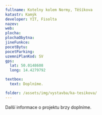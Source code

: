 ```yaml
---
fullname: Kotelny kolem Normy, Těšíkova
katastr: Kamýk
developer: YIT, Fisolta
nazev:
web:
plocha:
plochaObytna:
jineFunkce:
pocetBytu:
pocetParking:
uzemniPlanKod: SV
gps:
  lat: 50.0148608
  long: 14.4279792

textbox:
  text: Doplníme.

folder: /assets/img/vystavba/ka-tesikova/
---
```


Další informace o projektu brzy doplníme.
